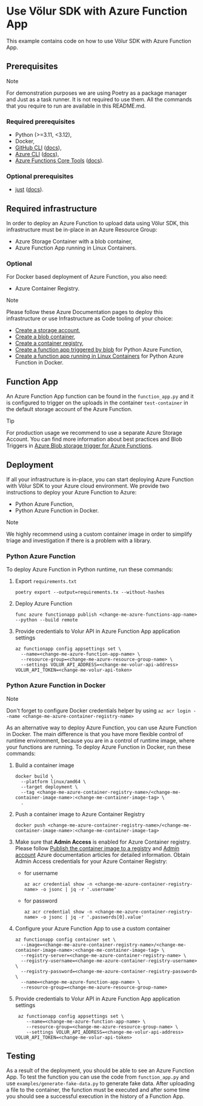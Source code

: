 # Use Völur SDK with Azure Function App

This example contains code on how to use Völur SDK with Azure Function App.

## Prerequisites

> [!NOTE]
> For demonstration purposes we are using Poetry as a package manager and Just
> as a task runner. It is not required to use them. All the commands that you
> require to run are available in this README.md.

### Required prerequisites

- Python (>=3.11, <3.12),
- Docker,
- [GitHub CLI][github-cli] ([docs][github-cli-documentation]),
- [Azure CLI][azure-cli] ([docs][azure-cli-documentation]),
- [Azure Functions Core Tools][azure-functions-core-tools] ([docs][azure-functions-core-tools-documentation]).

### Optional prerequisites

- [just][just] ([docs][just-documentation]).


[azure-cli]: https://github.com/Azure/azure-cli
[azure-cli-documentation]: https://learn.microsoft.com/en-us/cli/azure/
[just]: https://github.com/casey/just
[just-documentation]: https://just.systems/man/en/
[github-cli]: https://github.com/cli/cli
[github-cli-documentation]: https://cli.github.com/manual/
[azure-functions-core-tools]: https://github.com/Azure/azure-functions-core-tools
[azure-functions-core-tools-documentation]: https://learn.microsoft.com/en-us/azure/azure-functions/functions-core-tools-reference?tabs=v2

## Required infrastructure

In order to deploy an Azure Function to upload data using Völur SDK, this
infrastructure must be in-place in an Azure Resource Group:

- Azure Storage Container with a blob container,
- Azure Function App running in Linux Containers.

### Optional

For Docker based deployment of Azure Function, you also need:

- Azure Container Registry.

> [!NOTE]
> Please follow these Azure Documentation pages to deploy this infrastructure
> or use Infrastructure as Code tooling of your choice:
> - [Create a storage account][create-a-storage-account-azure-docs],
> - [Create a blob container][create-a-blob-container-azure-docs],
> - [Create a container registry][create-a-container-registry-azure-docs],
> - [Create a function app triggered by blob][create-a-function-app-blob-triggered-azure-docs] for Python Azure Function,
> - [Create a function app running in Linux Containers][create-a-function-app-azure-docs] for Python Azure Function in Docker.

[create-a-storage-account-azure-docs]: https://learn.microsoft.com/en-us/azure/storage/common/storage-account-create
[create-a-blob-container-azure-docs]: https://learn.microsoft.com/en-us/azure/storage/blobs/storage-quickstart-blobs-portal
[create-a-container-registry-azure-docs]: https://learn.microsoft.com/en-us/azure/container-registry/container-registry-get-started-portal
[create-a-function-app-azure-docs]: https://learn.microsoft.com/en-us/azure/azure-functions/functions-how-to-custom-container
[create-a-function-app-blob-triggered-azure-docs]: https://learn.microsoft.com/en-us/azure/azure-functions/functions-create-storage-blob-triggered-function

## Function App

An Azure Function App function can be found in the `function_app.py` and it is
configured to trigger on the uploads in the container `test-container` in the
default storage account of the Azure Function.

> [!TIP]
> For production usage we recommend to use a separate Azure Storage Account.
> You can find more information about best practices and Blob Triggers in
> [Azure Blob storage trigger for Azure Functions][azure-blob-trigger].

[azure-blob-trigger]: https://learn.microsoft.com/en-us/azure/azure-functions/functions-bindings-storage-blob-trigger

## Deployment

If all your infrastructure is in-place, you can start deploying Azure Function
with Völur SDK to your Azure cloud environment. We provide two instructions
to deploy your Azure Function to Azure:

- Python Azure Function,
- Python Azure Function in Docker.

> [!NOTE]
> We highly recommend using a custom container image in order to simplify
> triage and investigation if there is a problem with a library.

### Python Azure Function

To deploy Azure Function in Python runtime, run these commands:

1. Export `requirements.txt`
   ```shell
   poetry export --output=requirements.tx --without-hashes
   ```

2. Deploy Azure Function
   ```shell
   func azure functionapp publish <change-me-azure-functions-app-name> --python --build remote
   ```

3. Provide credentials to Volur API in Azure Function App application settings
   ```shell
   az functionapp config appsettings set \
     --name=<change-me-azure-function-app-name> \
     --resource-group=<change-me-azure-resource-group-name> \
     --settings VOLUR_API_ADDRESS=<change-me-volur-api-address> VOLUR_API_TOKEN=<change-me-volur-api-token>
   ```

### Python Azure Function in Docker

> [!NOTE]
> Don't forget to configure Docker credentials helper by using
> `az acr login --name <change-me-azure-container-registry-name>`

As an alternative way to deploy Azure Function, you can use Azure Function in
Docker. The main difference is that you have more flexible control of runtime
environment, because you are in a control of runtime image, where your
functions are running. To deploy Azure Function in Docker, run these commands:

1. Build a container image
   ```shell
   docker build \
     --platform linux/amd64 \
     --target deployment \
     --tag <change-me-azure-container-registry-name>/<change-me-container-image-name>:<change-me-container-image-tag> \
     .
   ```

2. Push a container image to Azure Container Registry
   ```shell
   docker push <change-me-azure-container-registry-name>/<change-me-container-image-name>:<change-me-container-image-tag>
   ```

3. Make sure that **Admin Access** is enabled for Azure Container registry.
   Please follow [Publish the container image to a registry][public-container-image-to-a-registry] and [Admin account][container-registry-authentication] Azure documentation articles
   for detailed information. Obtain Admin Access credentials for your Azure Container Registry:
   - for username
     ```shell
     az acr credential show -n <change-me-azure-container-registry-name> -o jsonc | jq -r '.username'
     ```
   - for password
     ```shell
     az acr credential show -n <change-me-azure-container-registry-name> -o jsonc | jq -r '.passwords[0].value'
     ```

4. Configure your Azure Function App to use a custom container
   ```shell
   az functionapp config container set \
     --image=<change-me-azure-container-registry-name>/<change-me-container-image-name>:<change-me-container-image-tag> \
     --registry-server=<change-me-azure-container-registry-name> \
     --registry-username=<change-me-azure-container-registry-username> \
     --registry-password=<change-me-azure-container-registry-password> \
     --name=<change-me-azure-function-app-name> \
     --resource-group=<change-me-azure-resource-group-name>
   ```

4. Provide credentials to Volur API in Azure Function App application settings
   ```shell
    az functionapp config appsettings set \
       --name=<change-me-azure-function-app-name> \
       --resource-group=<change-me-azure-resource-group-name> \
       --settings VOLUR_API_ADDRESS=<change-me-volur-api-address> VOLUR_API_TOKEN=<change-me-volur-api-token>
   ```

[public-container-image-to-a-registry]: https://learn.microsoft.com/en-us/azure/azure-functions/functions-create-container-registry#publish-the-container-image-to-a-registry
[container-registry-authentication]: https://learn.microsoft.com/en-us/azure/container-registry/container-registry-authentication?tabs=azure-cli#admin-account

## Testing

As a result of the deployment, you should be able to see an Azure Function App.
To test the function you can use the code from `function_app.py` and use
`examples/generate-fake-data.py` to generate fake data. After uploading a file
to the container, the function must be executed and after some time you should
see a successful execution in the history of a Function App.
